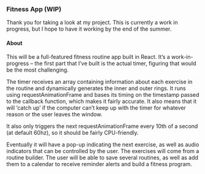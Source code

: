 ### Fitness App (WIP)

Thank you for taking a look at my project. This is currently a work in progress, but I hope to have it working by the end of the summer.

#### About

This will be a full-featured fitness routine app built in React. It’s a work-in-progress – the first part that I’ve built is the actual timer, figuring that would be the most challenging.

The timer receives an array containing information about each exercise in the routine and dynamically generates the inner and outer rings. It runs using requestAnimationFrame and bases its timing on the timestamp passed to the callback function, which makes it fairly accurate. It also means that it will ‘catch up’ if the computer can’t keep up with the timer for whatever reason or the user leaves the window.

It also only triggers the next requestAnimationFrame every 10th of a second (at default 60hz), so it should be fairly CPU-friendly.

Eventually it will have a pop-up indicating the next exercise, as well as audio indicators that can be controlled by the user. The exercises will come from a routine builder. The user will be able to save several routines, as well as add them to a calendar to receive reminder alerts and build a fitness program.
